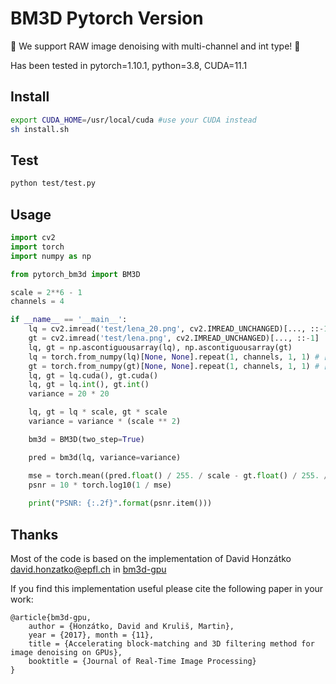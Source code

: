 BM3D Pytorch Version
========

🌟 We support RAW image denoising with multi-channel and int type! 🌟

Has been tested in pytorch=1.10.1, python=3.8, CUDA=11.1

## Install

```bash
export CUDA_HOME=/usr/local/cuda #use your CUDA instead
sh install.sh
```

## Test

```bash
python test/test.py
```

## Usage

```python
import cv2
import torch
import numpy as np

from pytorch_bm3d import BM3D

scale = 2**6 - 1 
channels = 4

if __name__ == '__main__':
    lq = cv2.imread('test/lena_20.png', cv2.IMREAD_UNCHANGED)[..., ::-1]    
    gt = cv2.imread('test/lena.png', cv2.IMREAD_UNCHANGED)[..., ::-1]
    lq, gt = np.ascontiguousarray(lq), np.ascontiguousarray(gt)
    lq = torch.from_numpy(lq)[None, None].repeat(1, channels, 1, 1) # [1, C, H, W]
    gt = torch.from_numpy(gt)[None, None].repeat(1, channels, 1, 1) # [1, C, H, W]
    lq, gt = lq.cuda(), gt.cuda()
    lq, gt = lq.int(), gt.int()
    variance = 20 * 20

    lq, gt = lq * scale, gt * scale
    variance = variance * (scale ** 2)    

    bm3d = BM3D(two_step=True)

    pred = bm3d(lq, variance=variance)

    mse = torch.mean((pred.float() / 255. / scale - gt.float() / 255. / scale) ** 2)
    psnr = 10 * torch.log10(1 / mse)
    
    print("PSNR: {:.2f}".format(psnr.item()))
```

## Thanks
Most of the code is based on the implementation of David Honzátko <david.honzatko@epfl.ch> in [bm3d-gpu](https://github.com/DawyD/bm3d-gpu)

If you find this implementation useful please cite the following paper in your work:

    @article{bm3d-gpu,
        author = {Honzátko, David and Kruliš, Martin},
        year = {2017}, month = {11},
        title = {Accelerating block-matching and 3D filtering method for image denoising on GPUs},
        booktitle = {Journal of Real-Time Image Processing}
    }
